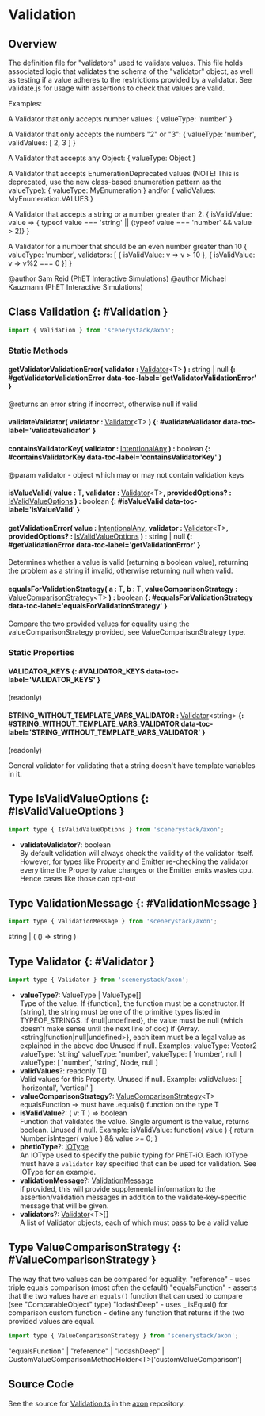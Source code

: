 # Validation

## Overview

The definition file for "validators" used to validate values. This file holds associated logic that validates the
schema of the "validator" object, as well as testing if a value adheres to the restrictions provided by a validator.
See validate.js for usage with assertions to check that values are valid.

Examples:

A Validator that only accepts number values:
{ valueType: 'number' }

A Validator that only accepts the numbers "2" or "3":
{ valueType: 'number', validValues: [ 2, 3 ] }

A Validator that accepts any Object:
{ valueType: Object }

A Validator that accepts EnumerationDeprecated values (NOTE! This is deprecated, use the new class-based enumeration pattern as the valueType):
{ valueType: MyEnumeration }
and/or
{ validValues: MyEnumeration.VALUES }

A Validator that accepts a string or a number greater than 2:
{ isValidValue: value =&gt; { typeof value === 'string' || (typeof value === 'number' &amp;&amp; value &gt; 2)} }

A Validator for a number that should be an even number greater than 10
{ valueType: 'number', validators: [ { isValidValue: v =&gt; v &gt; 10 }, { isValidValue: v =&gt; v%2 === 0 }] }

@author Sam Reid (PhET Interactive Simulations)
@author Michael Kauzmann (PhET Interactive Simulations)

## Class Validation {: #Validation }


```js
import { Validation } from 'scenerystack/axon';
```
### Static Methods

#### getValidatorValidationError( validator : <span style="font-weight: 400;">[Validator](../axon/Validation.md#Validator)&lt;T&gt;</span> ) : <span style="font-weight: 400;"><span style="color: hsla(calc(var(--md-hue) + 180deg),80%,40%,1);">string</span> | <span style="color: hsla(calc(var(--md-hue) + 180deg),80%,40%,1);">null</span></span> {: #getValidatorValidationError data-toc-label='getValidatorValidationError' }

@returns an error string if incorrect, otherwise null if valid

#### validateValidator( validator : <span style="font-weight: 400;">[Validator](../axon/Validation.md#Validator)&lt;T&gt;</span> ) {: #validateValidator data-toc-label='validateValidator' }

#### containsValidatorKey( validator : <span style="font-weight: 400;">[IntentionalAny](../phet-core/IntentionalAny.md)</span> ) : <span style="font-weight: 400;"><span style="color: hsla(calc(var(--md-hue) + 180deg),80%,40%,1);">boolean</span></span> {: #containsValidatorKey data-toc-label='containsValidatorKey' }

@param validator - object which may or may not contain validation keys

#### isValueValid( value : <span style="font-weight: 400;">T</span>, validator : <span style="font-weight: 400;">[Validator](../axon/Validation.md#Validator)&lt;T&gt;</span>, providedOptions? : <span style="font-weight: 400;">[IsValidValueOptions](../axon/Validation.md#IsValidValueOptions)</span> ) : <span style="font-weight: 400;"><span style="color: hsla(calc(var(--md-hue) + 180deg),80%,40%,1);">boolean</span></span> {: #isValueValid data-toc-label='isValueValid' }

#### getValidationError( value : <span style="font-weight: 400;">[IntentionalAny](../phet-core/IntentionalAny.md)</span>, validator : <span style="font-weight: 400;">[Validator](../axon/Validation.md#Validator)&lt;T&gt;</span>, providedOptions? : <span style="font-weight: 400;">[IsValidValueOptions](../axon/Validation.md#IsValidValueOptions)</span> ) : <span style="font-weight: 400;"><span style="color: hsla(calc(var(--md-hue) + 180deg),80%,40%,1);">string</span> | <span style="color: hsla(calc(var(--md-hue) + 180deg),80%,40%,1);">null</span></span> {: #getValidationError data-toc-label='getValidationError' }

Determines whether a value is valid (returning a boolean value), returning the problem as a string if invalid,
otherwise returning null when valid.

#### equalsForValidationStrategy( a : <span style="font-weight: 400;">T</span>, b : <span style="font-weight: 400;">T</span>, valueComparisonStrategy : <span style="font-weight: 400;">[ValueComparisonStrategy](../axon/Validation.md#ValueComparisonStrategy)&lt;T&gt;</span> ) : <span style="font-weight: 400;"><span style="color: hsla(calc(var(--md-hue) + 180deg),80%,40%,1);">boolean</span></span> {: #equalsForValidationStrategy data-toc-label='equalsForValidationStrategy' }

Compare the two provided values for equality using the valueComparisonStrategy provided, see
ValueComparisonStrategy type.

### Static Properties

#### VALIDATOR_KEYS {: #VALIDATOR_KEYS data-toc-label='VALIDATOR_KEYS' }

(readonly)

#### STRING_WITHOUT_TEMPLATE_VARS_VALIDATOR : <span style="font-weight: 400;">[Validator](../axon/Validation.md#Validator)&lt;<span style="color: hsla(calc(var(--md-hue) + 180deg),80%,40%,1);">string</span>&gt;</span> {: #STRING_WITHOUT_TEMPLATE_VARS_VALIDATOR data-toc-label='STRING_WITHOUT_TEMPLATE_VARS_VALIDATOR' }

(readonly)

General validator for validating that a string doesn't have template variables in it.



## Type IsValidValueOptions {: #IsValidValueOptions }


```js
import type { IsValidValueOptions } from 'scenerystack/axon';
```


- **validateValidator**?: <span style="color: hsla(calc(var(--md-hue) + 180deg),80%,40%,1);">boolean</span>
<br>  By default validation will always check the validity of the validator itself. However, for types like
  Property and Emitter re-checking the validator every time the Property value changes or the Emitter emits
  wastes cpu. Hence cases like those can opt-out




## Type ValidationMessage {: #ValidationMessage }


```js
import type { ValidationMessage } from 'scenerystack/axon';
```


<span style="color: hsla(calc(var(--md-hue) + 180deg),80%,40%,1);">string</span> | ( () =&gt; <span style="color: hsla(calc(var(--md-hue) + 180deg),80%,40%,1);">string</span> )



## Type Validator {: #Validator }


```js
import type { Validator } from 'scenerystack/axon';
```


- **valueType**?: ValueType | ValueType[]
<br>  Type of the value.
  If {function}, the function must be a constructor.
  If {string}, the string must be one of the primitive types listed in TYPEOF_STRINGS.
  If {null|undefined}, the value must be null (which doesn't make sense until the next line of doc)
  If {Array.&lt;string|function|null|undefined&gt;}, each item must be a legal value as explained in the above doc
  Unused if null.
  Examples:
  valueType: Vector2
  valueType: 'string'
  valueType: 'number',
  valueType: [ 'number', null ]
  valueType: [ 'number', 'string', Node, null ]
- **validValues**?: readonly T[]
<br>  Valid values for this Property. Unused if null.
  Example:
  validValues: [ 'horizontal', 'vertical' ]
- **valueComparisonStrategy**?: [ValueComparisonStrategy](../axon/Validation.md#ValueComparisonStrategy)&lt;T&gt;
<br>  equalsFunction -&gt; must have .equals() function on the type T
- **isValidValue**?: ( v: T ) =&gt; <span style="color: hsla(calc(var(--md-hue) + 180deg),80%,40%,1);">boolean</span>
<br>  Function that validates the value. Single argument is the value, returns boolean. Unused if null.
  Example:
  isValidValue: function( value ) { return Number.isInteger( value ) &amp;&amp; value &gt;= 0; }
- **phetioType**?: [IOType](../tandem/IOType.md)
<br>  An IOType used to specify the public typing for PhET-iO. Each IOType must have a
  `validator` key specified that can be used for validation. See IOType for an example.
- **validationMessage**?: [ValidationMessage](../axon/Validation.md#ValidationMessage)
<br>  if provided, this will provide supplemental information to the assertion/validation messages in addition to the
  validate-key-specific message that will be given.
- **validators**?: [Validator](../axon/Validation.md#Validator)&lt;T&gt;[]
<br>  A list of Validator objects, each of which must pass to be a valid value




## Type ValueComparisonStrategy {: #ValueComparisonStrategy }


The way that two values can be compared for equality:
"reference" - uses triple equals comparison (most often the default)
"equalsFunction" - asserts that the two values have an `equals()` function that can used to compare (see "ComparableObject" type)
"lodashDeep" - uses _.isEqual() for comparison
custom function - define any function that returns if the two provided values are equal.

```js
import type { ValueComparisonStrategy } from 'scenerystack/axon';
```


"equalsFunction" | "reference" | "lodashDeep" | CustomValueComparisonMethodHolder&lt;T&gt;['customValueComparison']



## Source Code

See the source for [Validation.ts](https://github.com/phetsims/axon/blob/main/js/Validation.ts) in the [axon](https://github.com/phetsims/axon) repository.
